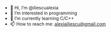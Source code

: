 - 👋 Hi, I’m @iliescualexia
- 👀 I’m interested in programming
- 🌱 I’m currently learning C/C++
- 📫 How to reach me: alexiailiescu@gmail.com

<!---
iliescualexia/iliescualexia is a ✨ special ✨ repository because its `README.md` (this file) appears on your GitHub profile.
You can click the Preview link to take a look at your changes.
--->
